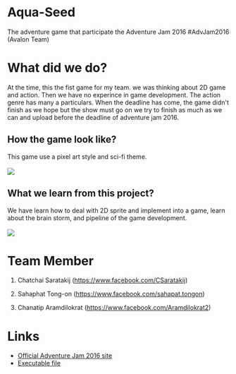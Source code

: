 # Aqua-Seed
The adventure game that participate the Adventure Jam 2016 #AdvJam2016 (Avalon Team)

# What did we do?
At the time, this the fist game for my team. we was thinking about 2D game and action. Then we have no experince in game development. 
The action genre has many a particulars. When the deadline has come, the game didn't finish as we hope but the show must go on we try to 
finish as much as we can and upload before the deadline of adventure jam 2016.

## How the game look like?

This game use a pixel art style and sci-fi theme.
<br>
<br>
<img src="https://github.com/Sahapat/Aqua-Seed/blob/master/Sceenshots/Game.PNG">

## What we learn from this project?

We have learn how to deal with 2D sprite and implement into a game, learn about the brain storm, and pipeline of the game development.
<br>
<br>
<img src="https://github.com/Sahapat/Aqua-Seed/blob/master/Sceenshots/GamePlay.gif">

# Team Member
1) Chatchai Saratakij
(https://www.facebook.com/CSaratakij)

2) Sahaphat Tong-on
(https://www.facebook.com/sahapat.tongon)

3) Chanatip Aramdilokrat
(https://www.facebook.com/Aramdilokrat2)

# Links
- [Official Adventure Jam 2016 site](http://jams.gamejolt.io/adventurejam2016)
- [Executable file](https://drive.google.com/drive/folders/1JHUKiDS7f-Lakhf572_-x00VMxz1rbnK?usp=sharing)
